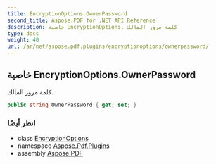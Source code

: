 ```yaml
---
title: EncryptionOptions.OwnerPassword
second_title: Aspose.PDF for .NET API Reference
description: خاصية EncryptionOptions. كلمة مرور المالك
type: docs
weight: 40
url: /ar/net/aspose.pdf.plugins/encryptionoptions/ownerpassword/
---
```

## خاصية EncryptionOptions.OwnerPassword

كلمة مرور المالك.

```csharp
public string OwnerPassword { get; set; }
```

### انظر أيضًا

* class [EncryptionOptions](../)
* namespace [Aspose.Pdf.Plugins](../../../aspose.pdf.plugins/)
* assembly [Aspose.PDF](../../../)